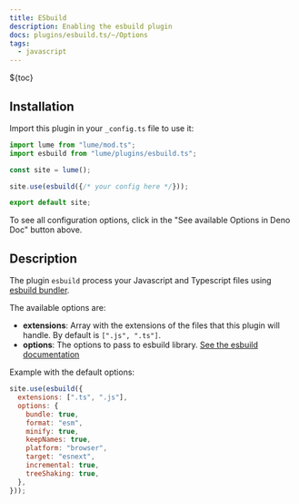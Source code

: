 ```yaml
---
title: ESbuild
description: Enabling the esbuild plugin
docs: plugins/esbuild.ts/~/Options
tags:
  - javascript
---
```


${toc}

## Installation

Import this plugin in your `_config.ts` file to use it:

```js
import lume from "lume/mod.ts";
import esbuild from "lume/plugins/esbuild.ts";

const site = lume();

site.use(esbuild({/* your config here */}));

export default site;
```

To see all configuration options, click in the "See available Options in Deno
Doc" button above.

## Description

The plugin `esbuild` process your Javascript and Typescript files using
[esbuild bundler](https://esbuild.github.io/).

The available options are:

- **extensions**: Array with the extensions of the files that this plugin will
  handle. By default is `[".js", ".ts"]`.
- **options**: The options to pass to esbuild library.
  [See the esbuild documentation](https://esbuild.github.io/api/#simple-options)

Example with the default options:

```js
site.use(esbuild({
  extensions: [".ts", ".js"],
  options: {
    bundle: true,
    format: "esm",
    minify: true,
    keepNames: true,
    platform: "browser",
    target: "esnext",
    incremental: true,
    treeShaking: true,
  },
}));
```
